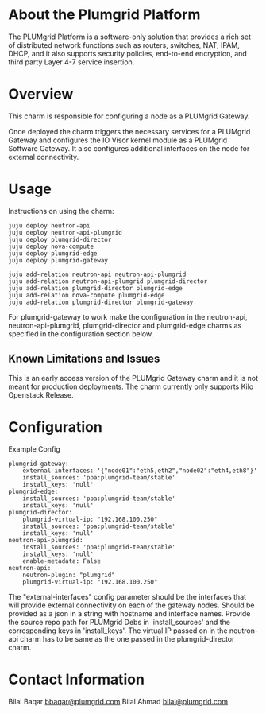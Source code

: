 # About the Plumgrid Platform

The PLUMgrid Platform is a software-only solution that provides a rich set of distributed network functions such as routers, switches, NAT, IPAM, DHCP, and it also supports security policies, end-to-end encryption, and third party Layer 4-7 service insertion.

# Overview

This charm is responsible for configuring a node as a PLUMgrid Gateway.

Once deployed the charm triggers the necessary services for a PLUMgrid Gateway and configures the IO Visor kernel module as a PLUMgrid Software Gateway. It also configures additional interfaces on the node for external connectivity.

# Usage

Instructions on using the charm:

    juju deploy neutron-api
    juju deploy neutron-api-plumgrid
    juju deploy plumgrid-director
    juju deploy nova-compute
    juju deploy plumgrid-edge
    juju deploy plumgrid-gateway

    juju add-relation neutron-api neutron-api-plumgrid
    juju add-relation neutron-api-plumgrid plumgrid-director
    juju add-relation plumgrid-director plumgrid-edge
    juju add-relation nova-compute plumgrid-edge
    juju add-relation plumgrid-director plumgrid-gateway

For plumgrid-gateway to work make the configuration in the neutron-api, neutron-api-plumgrid, plumgrid-director and plumgrid-edge charms as specified in the configuration section below.

## Known Limitations and Issues

This is an early access version of the PLUMgrid Gateway charm and it is not meant for production deployments. The charm currently only supports Kilo Openstack Release.

# Configuration

Example Config

    plumgrid-gateway:
        external-interfaces: '{"node01":"eth5,eth2","node02":"eth4,eth8"}'
        install_sources: 'ppa:plumgrid-team/stable'
        install_keys: 'null'
    plumgrid-edge:
        install_sources: 'ppa:plumgrid-team/stable'
        install_keys: 'null'
    plumgrid-director:
        plumgrid-virtual-ip: "192.168.100.250"
        install_sources: 'ppa:plumgrid-team/stable'
        install_keys: 'null'
    neutron-api-plumgrid:
        install_sources: 'ppa:plumgrid-team/stable'
        install_keys: 'null'
        enable-metadata: False
    neutron-api:
        neutron-plugin: "plumgrid"
        plumgrid-virtual-ip: "192.168.100.250"

The "external-interfaces" config parameter should be the interfaces that will provide external connectivity on each of the gateway nodes. Should be provided as a json in a string with hostname and interface names.
Provide the source repo path for PLUMgrid Debs in 'install_sources' and the corresponding keys in 'install_keys'.
The virtual IP passed on in the neutron-api charm has to be same as the one passed in the plumgrid-director charm.

# Contact Information

Bilal Baqar <bbaqar@plumgrid.com>
Bilal Ahmad <bilal@plumgrid.com>
